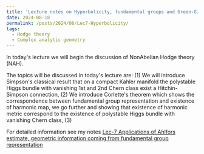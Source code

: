 ```yaml
---
title: 'Lecture notes on Hyperbolicity, fundamental groups and Green-Girffiths-Lang conjecture Lec 7'
date: 2024-08-18
permalink: /posts/2024/08/Lec7-Hyperbolicity/
tags:
  - Hodge theory
  - Complex analytic geometry
---
```


In today's lecture we will begin the discussion of NonAbelian Hodge theory (NAH).

The topics will be discussed in today's lecture are:
(1) We will introduce Simpson's classical result that on a compact Kahler manifold the polystable Higgs bundle with vanishing 1st and 2nd Chern class exist a Hitchin-Simpson connection,
(2) We introduce Corlette's theorem which shows the correspondence between fundamental group representation and existence of harmonic map, we go further and showing that existence of harmonic metric correspond to the existence of polystable Higgs bundle with vanishing Chern class,
(3) 


For detailed information see my notes [Lec-7 Applications of Ahlfors estimate, geometric information coming from fundamental group representation](https://yilimath.github.io/files/Hodge/HyperLec6.pdf)

